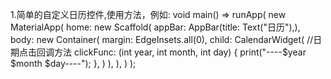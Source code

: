 1.简单的自定义日历控件,使用方法，例如:
  void main() => runApp(
    new MaterialApp(
        home: new Scaffold(
            appBar: AppBar(title: Text("日历"),),
            body: new Container(
                margin: EdgeInsets.all(0),
                child: CalendarWidget(
                    //日期点击回调方法
                    clickFunc: (int year, int month, int day)
                    {
                        print("----$year $month $day----");
                    },
                )
            ),
        ),
    )
);
